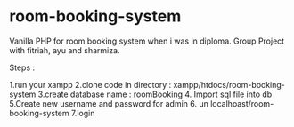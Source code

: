 # room-booking-system
Vanilla PHP for room booking system when i was in diploma. Group Project with fitriah, ayu and sharmiza. 

Steps :

1.run your xampp
2.clone code in directory : xampp/htdocs/room-booking-system
3.create database name : roomBooking
4. Import sql file into db 
5.Create new username and password for admin
6. un localhoast/room-booking-system
7.login

